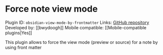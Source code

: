 # Force note view mode

Plugin ID: `obsidian-view-mode-by-frontmatter`
Links: [GitHub repository](https://github.com/bwydoogh/obsidian-force-view-mode-of-note)
Developed by: [[bwydoogh]]
Mobile compatible: [[Mobile-compatible plugins|Yes]]

This plugin allows to force the view mode (preview or source) for a note by using front matter
